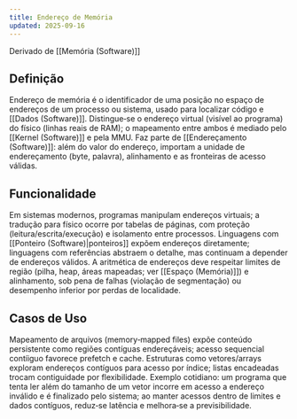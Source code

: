 ```yaml
---
title: Endereço de Memória
updated: 2025-09-16
---
```

Derivado de [[Memória (Software)]]

## Definição

Endereço de memória é o identificador de uma posição no espaço de endereços de um processo ou sistema, usado para localizar código e [[Dados (Software)]]. Distingue‑se o endereço virtual (visível ao programa) do físico (linhas reais de RAM); o mapeamento entre ambos é mediado pelo [[Kernel (Software)]] e pela MMU. Faz parte de [[Endereçamento (Software)]]: além do valor do endereço, importam a unidade de endereçamento (byte, palavra), alinhamento e as fronteiras de acesso válidas.

## Funcionalidade

Em sistemas modernos, programas manipulam endereços virtuais; a tradução para físico ocorre por tabelas de páginas, com proteção (leitura/escrita/execução) e isolamento entre processos. Linguagens com [[Ponteiro (Software)|ponteiros]] expõem endereços diretamente; linguagens com referências abstraem o detalhe, mas continuam a depender de endereços válidos. A aritmética de endereços deve respeitar limites de região (pilha, heap, áreas mapeadas; ver [[Espaço (Memória)]]) e alinhamento, sob pena de falhas (violação de segmentação) ou desempenho inferior por perdas de localidade.

## Casos de Uso

Mapeamento de arquivos (memory‑mapped files) expõe conteúdo persistente como regiões contíguas endereçáveis; acesso sequencial contíiguo favorece prefetch e cache. Estruturas como vetores/arrays exploram endereços contíguos para acesso por índice; listas encadeadas trocam contiguidade por flexibilidade. Exemplo cotidiano: um programa que tenta ler além do tamanho de um vetor incorre em acesso a endereço inválido e é finalizado pelo sistema; ao manter acessos dentro de limites e dados contíguos, reduz‑se latência e melhora‑se a previsibilidade.

